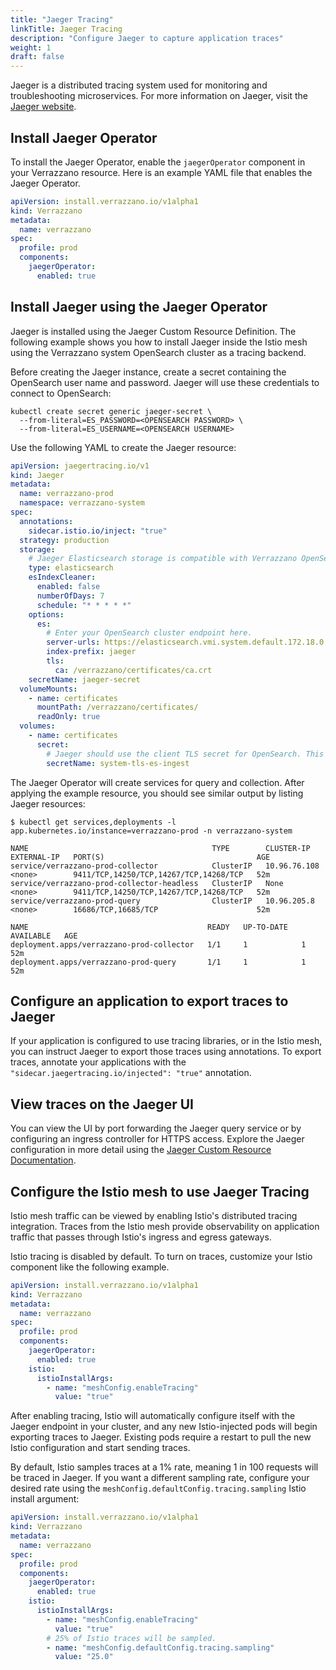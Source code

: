 ```yaml
---
title: "Jaeger Tracing"
linkTitle: Jaeger Tracing
description: "Configure Jaeger to capture application traces"
weight: 1
draft: false
---
```


Jaeger is a distributed tracing system used for monitoring and troubleshooting microservices. 
For more information on Jaeger, visit the [Jaeger website](https://www.jaegertracing.io/).

## Install Jaeger Operator

To install the Jaeger Operator, enable the `jaegerOperator` component in your Verrazzano resource. Here is
an example YAML file that enables the Jaeger Operator.

```yaml
apiVersion: install.verrazzano.io/v1alpha1
kind: Verrazzano
metadata:
  name: verrazzano
spec:
  profile: prod
  components:
    jaegerOperator:
      enabled: true
```

## Install Jaeger using the Jaeger Operator

Jaeger is installed using the Jaeger Custom Resource Definition. The following example shows you how to install Jaeger inside the Istio mesh using the 
Verrazzano system OpenSearch cluster as a tracing backend.

Before creating the Jaeger instance, create a secret containing the OpenSearch user name and password.
Jaeger will use these credentials to connect to OpenSearch:

```
kubectl create secret generic jaeger-secret \
  --from-literal=ES_PASSWORD=<OPENSEARCH PASSWORD> \
  --from-literal=ES_USERNAME=<OPENSEARCH USERNAME>
```

Use the following YAML to create the Jaeger resource:

```yaml
apiVersion: jaegertracing.io/v1
kind: Jaeger
metadata:
  name: verrazzano-prod
  namespace: verrazzano-system
spec:
  annotations:
    sidecar.istio.io/inject: "true"
  strategy: production
  storage:
    # Jaeger Elasticsearch storage is compatible with Verrazzano OpenSearch.
    type: elasticsearch
    esIndexCleaner:
      enabled: false
      numberOfDays: 7
      schedule: "* * * * *"
    options:
      es:
        # Enter your OpenSearch cluster endpoint here.
        server-urls: https://elasticsearch.vmi.system.default.172.18.0.151.nip.io
        index-prefix: jaeger
        tls:
          ca: /verrazzano/certificates/ca.crt
    secretName: jaeger-secret
  volumeMounts:
    - name: certificates
      mountPath: /verrazzano/certificates/
      readOnly: true
  volumes:
    - name: certificates
      secret:
        # Jaeger should use the client TLS secret for OpenSearch. This is the default secret name for Verrazzano OpenSearch.
        secretName: system-tls-es-ingest
```

The Jaeger Operator will create services for query and collection. After applying the example resource, you should see similar output by listing 
Jaeger resources:
```
$ kubectl get services,deployments -l app.kubernetes.io/instance=verrazzano-prod -n verrazzano-system

NAME                                         TYPE        CLUSTER-IP     EXTERNAL-IP   PORT(S)                                  AGE
service/verrazzano-prod-collector            ClusterIP   10.96.76.108   <none>        9411/TCP,14250/TCP,14267/TCP,14268/TCP   52m
service/verrazzano-prod-collector-headless   ClusterIP   None           <none>        9411/TCP,14250/TCP,14267/TCP,14268/TCP   52m
service/verrazzano-prod-query                ClusterIP   10.96.205.8    <none>        16686/TCP,16685/TCP                      52m

NAME                                        READY   UP-TO-DATE   AVAILABLE   AGE
deployment.apps/verrazzano-prod-collector   1/1     1            1           52m
deployment.apps/verrazzano-prod-query       1/1     1            1           52m
```

## Configure an application to export traces to Jaeger

If your application is configured to use tracing libraries, or in the Istio mesh, you can instruct Jaeger to export those traces using annotations.
To export traces, annotate your applications with the `"sidecar.jaegertracing.io/injected": "true"` annotation.

## View traces on the Jaeger UI

You can view the UI by port forwarding the Jaeger query service or by configuring an ingress controller for HTTPS access.
Explore the Jaeger configuration in more detail using the
[Jaeger Custom Resource Documentation](https://www.jaegertracing.io/docs/1.33/operator/#configuring-the-custom-resource).


## Configure the Istio mesh to use Jaeger Tracing

Istio mesh traffic can be viewed by enabling Istio's distributed tracing integration. Traces from the Istio mesh provide observability on application traffic
that passes through Istio's ingress and egress gateways.

Istio tracing is disabled by default. To turn on traces, customize your Istio component like the following example.

```yaml
apiVersion: install.verrazzano.io/v1alpha1
kind: Verrazzano
metadata:
  name: verrazzano
spec:
  profile: prod
  components:
    jaegerOperator:
      enabled: true
    istio:
      istioInstallArgs:
        - name: "meshConfig.enableTracing"
          value: "true"
```

After enabling tracing, Istio will automatically configure itself with the Jaeger endpoint in your cluster, 
and any new Istio-injected pods will begin exporting traces to Jaeger. Existing pods require a restart 
to pull the new Istio configuration and start sending traces.

By default, Istio samples traces at a 1% rate, meaning 1 in 100 requests will be traced in Jaeger.
If you want a different sampling rate, configure your desired rate using the `meshConfig.defaultConfig.tracing.sampling` Istio install argument:

```yaml
apiVersion: install.verrazzano.io/v1alpha1
kind: Verrazzano
metadata:
  name: verrazzano
spec:
  profile: prod
  components:
    jaegerOperator:
      enabled: true
    istio:
      istioInstallArgs:
        - name: "meshConfig.enableTracing"
          value: "true"
        # 25% of Istio traces will be sampled.  
        - name: "meshConfig.defaultConfig.tracing.sampling"
          value: "25.0"
```